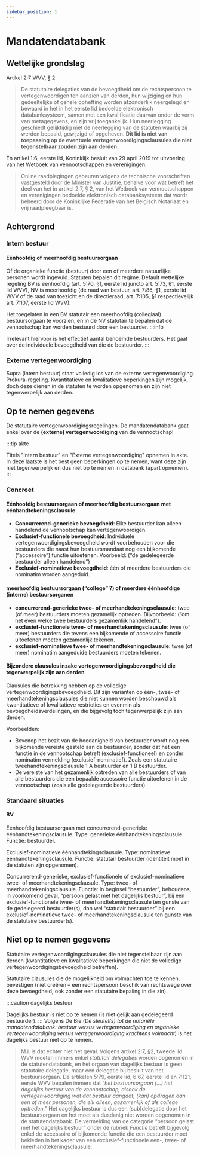 ```yaml
---
sidebar_position: 1
---
```


# Mandatendatabank

## Wettelijke grondslag

Artikel 2:7 WVV, § 2:
> De statutaire delegaties van de bevoegdheid om de rechtspersoon te vertegenwoordigen ten aanzien van derden, hun wijziging en hun gedeeltelijke of gehele opheffing worden afzonderlijk neergelegd en bewaard in het in het eerste lid bedoelde elektronisch databanksysteem, samen met een kwalificatie daarvan onder de vorm van metagegevens, en zijn vrij toegankelijk. Hun neerlegging geschiedt gelijktijdig met de neerlegging van de statuten waarbij zij werden bepaald, gewijzigd of opgeheven. **Dit lid is niet van toepassing op de eventuele vertegenwoordigingsclausules die niet tegenstelbaar zouden zijn aan derden.**

En artikel 1:6, eerste lid, Koninklijk besluit van 29 april 2019 tot uitvoering van het Wetboek van vennootschappen en verenigingen:
>Online raadplegingen gebeuren volgens de technische voorschriften vastgesteld door de Minister van Justitie, behalve voor wat betreft het deel van het in artikel 2:7, § 2, van het Wetboek van vennootschappen en verenigingen bedoelde elektronisch databanksysteem dat wordt beheerd door de Koninklijke Federatie van het Belgisch Notariaat en vrij raadpleegbaar is.

## Achtergrond

### Intern bestuur

#### Eénhoofdig of meerhoofdig bestuursorgaan

Of de organieke functie (bestuur) door een of meerdere natuurlijke personen wordt ingevuld. Statuten bepalen dit regime. Default wettelijke regeling BV is eenhoofdig (art. 5:70, §1, eerste lid juncto art. 5:73, §1, eerste lid WVV), NV is meerhoofdig (de raad van bestuur, art. 7:85, §1, eerste lid WVV of de raad van toezicht en de directieraad, art. 7:105, §1 respectievelijk art. 7:107, eerste lid WVV).

Het toegelaten in een BV statutair een meerhoofdig (collegiaal) bestuursorgaan te voorzien, en in de NV statutair te bepalen dat de vennootschap kan worden bestuurd door een bestuurder.
:::info

Irrelevant hiervoor is het effectief aantal benoemde bestuurders. Het gaat over de individuele bevoegdheid van die de bestuurder.
:::

### Externe vertegenwoordiging

Supra (intern bestuur) staat volledig los van de externe vertegenwoordiging. Prokura-regeling. Kwantitatieve en kwalitatieve beperkingen zijn mogelijk, doch deze dienen in de statuten te worden opgenomen en zijn niet tegenwerpelijk aan derden.

## Op te nemen gegevens

De statutaire vertegenwoordigingsregelingen. De mandatendatabank gaat enkel over de **(externe) vertegenwoordiging** van de vennootschap!

:::tip akte

Titels "Intern bestuur" en "Externe vertegenwoordiging" opnemen in akte. In deze laatste is het best geen beperkingen op te nemen, want deze zijn niet tegenwerpelijk en dus niet op te nemen in databank (apart opnemen).
:::

### Concreet

#### Eénhoofdig bestuursorgaan of meerhoofdig bestuursorgaan met éénhandtekeningsclausule

- **Concurrerend-generieke bevoegdheid**: Elke  bestuurder kan alleen handelend de vennootschap kan vertegenwoordigen.
- **Exclusief-functionele bevoegdheid**: Individuele vertegenwoordigingsbevoegdheid wordt voorbehouden voor die bestuurders die naast hun bestuursmandaat nog een bijkomende (“accessoire”) functie uitoefenen. Voorbeeld: (“de gedelegeerde bestuurder alleen handelend”)
- **Exclusief-nominatieve bevoegdheid**: één of meerdere bestuurders die nominatim worden aangeduid.

#### meerhoofdig bestuursorgaan (“college” ?) of meerdere éénhoofdige (interne) bestuursorganen

- **concurrerend-generieke twee- of meerhandtekeningsclausule**: twee (of meer) bestuurders moeten gezamelijk optreden.
Bijvoorbeeld: (“om het even welke twee bestuurders gezamenlijk handelend”).
- **exclusief-functionele twee- of meerhandtekeningsclausule**: twee (of meer) bestuurders die tevens een bijkomende of accessoire functie uitoefenen moeten gezamenlijk tekenen.
- **exclusief-nominatieve twee- of meerhandtekeningsclausule**: twee (of meer) nominatim aangeduide bestuurders moeten tekenen.

#### Bijzondere clausules inzake vertegenwoordigingsbevoegdheid die tegenwerpelijk zijn aan derden

Clausules die betrekking hebben op de volledige vertegenwoordigingsbevoegdheid. Dit zijn varianten op één-, twee- of meerhandtekeningsclausules die niet kunnen worden beschouwd als kwantitatieve of kwalitatieve restricties en evenmin als bevoegdheidsverdelingen, en die bijgevolg toch tegenwerpelijk zijn aan derden.

Voorbeelden:

- Bovenop het bezit van de hoedanigheid van bestuurder wordt nog een bijkomende vereiste gesteld aan de bestuurder, zonder dat het een functie in de vennootschap betreft (exclusief-functioneel) en zonder nominatim vermelding (exclusief-nominatief). Zoals een statutaire tweehandtekeningsclausule 1 A bestuurder en 1 B bestuurder.
- De vereiste van het gezamenlijk optreden van alle bestuurders of van alle bestuurders die een bepaalde accessoire functie uitoefenen in de vennootschap (zoals alle gedelegeerde bestuurders).

### Standaard situaties

#### BV

Eenhoofdig bestuursorgaan met concurrerend-generieke éénhandtekeningsclausule.
Type: generieke éénhandtekeningsclausule. Functie: bestuurder.

Exclusief-nominatieve éénhandtekingsclausule.
Type: nominatieve éénhandtekeningsclausule. Functie: statutair bestuurder (identiteit moet in de statuten zijn opgenomen).

Concurrerend-generieke, exclusief-functionele of exclusief-nominatieve twee- of meerhandtekeningsclausule. Type: twee- of meerhandtekeningsclausule. Functie: in beginsel “bestuurder”, behoudens, in voorkomend geval, “persoon gelast met het dagelijks bestuur”, bij een exclusief-functionele twee- of meerhandtekeningsclausule ten gunste van de gedelegeerd bestuurder(s), dan wel “statutair bestuurder” bij een exclusief-nominatieve twee- of meerhandtekeningsclausule ten gunste van de statutaire bestuurder(s).

## Niet op te nemen gegevens

Statutaire vertegenwoordigingsclausules die niet tegenstelbaar zijn aan derden (kwantitatieve en kwalitatieve beperkingen die niet de volledige vertegenwoordigingsbevoegdheid betreffen).

Statutaire clausules die de mogelijkheid om volmachten toe te kennen, bevestigen (niet creëren – een rechtspersoon beschik van rechtswege over deze bevoegdheid, ook zonder een statutaire bepaling in die zin).

:::caution dagelijks bestuur

Dagelijks bestuur is niet op te nemen (is niet gelijk aan gedelegeerd bestuurder).
:::
Volgens De Bie (*De sleutel(s) tot de notariële mandatendatabank: bestuur versus vertegenwoordiging en organieke vertegenwoordiging versus vertegenwoordiging krachtens volmacht*) is het dagelijks bestuur niet op te nemen.
> M.i. is dat echter niet het geval. Volgens artikel 2:7, §2, tweede lid WVV moeten immers enkel *statutair delegaties* worden opgenomen in de statutendatabank, en het orgaan van dagelijks bestuur is geen statutaire delegatie, maar een delegatie bij besluit van het bestuursorgaan. De artikelen 5:79, eerste lid, 6:67, eerste lid en 7:121, eerste WVV bepalen immers dat “*het bestuursorgaan (...) het dagelijks bestuur van de vennootschap, alsook de vertegenwoordiging wat dat bestuur aangaat, (kan) opdragen aan een of meer personen, die elk alleen, gezamenlijk of als college optreden.*” Het dagelijks bestuur is dus een (sub)delegatie door het bestuursorgaan en het moet als dusdanig niet worden opgenomen in de statutendatabank. De vermelding van de categorie “persoon gelast met het dagelijks bestuur” onder de rubriek *Functie* betreft bijgevolg enkel de accessoire of bijkomende functie die een bestuurder moet bekleden in het kader van een exclusief-functionele een-, twee- of meerhandtekeningsclausule.
